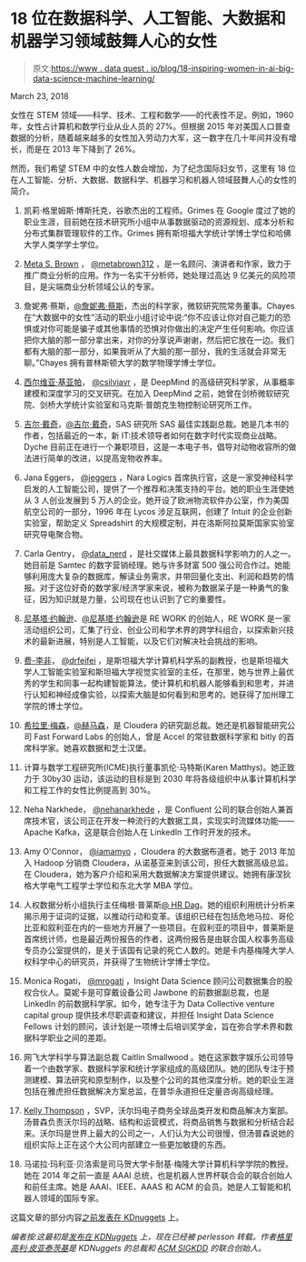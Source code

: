 # 18 位在数据科学、人工智能、大数据和机器学习领域鼓舞人心的女性

> 原文:[https://www . data quest . io/blog/18-inspiring-women-in-ai-big-data-science-machine-learning/](https://www.dataquest.io/blog/18-inspiring-women-in-ai-big-data-data-science-machine-learning/)

March 23, 2018

女性在 STEM 领域——科学、技术、工程和数学——的代表性不足。例如，1960 年，女性占计算机和数学行业从业人员的 27%。但根据 2015 年对美国人口普查数据的分析，随着越来越多的女性加入劳动力大军，这一数字在几十年间并没有增长，而是在 2013 年下降到了 26%。

然而，我们希望 STEM 中的女性人数会增加，为了纪念国际妇女节，这里有 18 位在人工智能、分析、大数据、数据科学、机器学习和机器人领域鼓舞人心的女性的简介。

1.  凯莉·格里姆斯·博斯托克，谷歌杰出的工程师。Grimes 在 Google 度过了她的职业生涯，目前她在技术研究所小组中从事数据驱动的资源规划、成本分析和分布式集群管理软件的工作。Grimes 拥有斯坦福大学统计学博士学位和哈佛大学人类学学士学位。

2.  [Meta S. Brown](https://www.metabrown.com/) ， [@metabrown312](https://twitter.com/metabrown312) ，是一名顾问、演讲者和作家，致力于推广商业分析的应用。作为一名实干分析师，她处理过高达 9 亿美元的风险项目，是尖端商业分析领域公认的专家。

3.  詹妮弗·蔡斯，[@詹妮弗·蔡斯](https://twitter.com/jenniferchayes)，杰出的科学家，微软研究院常务董事。Chayes 在“大数据中的女性”活动的职业小组讨论中说:“你不应该让你对自己能力的恐惧或对你可能是骗子或其他事情的恐惧对你做出的决定产生任何影响。你应该把你大脑的那一部分拿出来，对你的分享说声谢谢，然后把它放在一边。我们都有大脑的那一部分，如果我听从了大脑的那一部分，我的生活就会非常无聊。”Chayes 拥有普林斯顿大学的数学物理学博士学位。

4.  [西尔维亚·基亚帕](https://silviac.yolasite.com/)， [@csilviavr](https://twitter.com/csilviavr) ，是 DeepMind 的高级研究科学家，从事概率建模和深度学习的交叉研究。在加入 DeepMind 之前，她曾在剑桥微软研究院、剑桥大学统计实验室和马克斯·普朗克生物控制论研究所工作。

5.  [吉尔·戴奇](https://jilldyche.com/)，[@吉尔·戴奇](https://twitter.com/jilldyche)，SAS 研究所 SAS 最佳实践副总裁。她是几本书的作者，包括最近的一本，新 IT:技术领导者如何在数字时代实现商业战略。Dyche 目前正在进行一个兼职项目，这是一本电子书，倡导对动物收容所的做法进行简单的改进，以提高宠物收养率。

6.  Jana Eggers， [@jeggers](https://twitter.com/jeggers) ，Nara Logics 首席执行官，这是一家受神经科学启发的人工智能公司，提供了一个推荐和决策支持的平台。她的职业生涯使她从 3 人创业发展到 5 万人的企业。她开设了欧洲物流软件办公室，作为美国航空公司的一部分，1996 年在 Lycos 涉足互联网，创建了 Intuit 的企业创新实验室，帮助定义 Spreadshirt 的大规模定制，并在洛斯阿拉莫斯国家实验室研究导电聚合物。

7.  Carla Gentry， [@data_nerd](https://twitter.com/data_nerd) ，是社交媒体上最具数据科学影响力的人之一。她目前是 Samtec 的数字营销经理。她与许多财富 500 强公司合作过。她能够利用庞大复杂的数据库，解读业务需求，并带回量化支出、利润和趋势的情报。对于这位好奇的数学家/经济学家来说，被称为数据呆子是一种勇气的象征，因为知识就是力量，公司现在也认识到了它的重要性。

8.  [尼基塔·约翰逊](https://www.linkedin.com/in/nikitaljohnson/)、[@尼基塔·约翰逊](https://twitter.com/nikitaljohnson)是 RE WORK 的创始人，RE WORK 是一家活动组织公司，汇集了行业、创业公司和学术界的跨学科组合，以探索新兴技术的最新进展，特别是人工智能，以及它们对解决社会挑战的影响。

9.  [费-李非](https://vision.stanford.edu/feifeili/)， [@drfeifei](https://twitter.com/drfeifei) ，是斯坦福大学计算机科学系的副教授，也是斯坦福大学人工智能实验室和斯坦福大学视觉实验室的主任，在那里，她与世界上最优秀的学生和同事一起构建智能算法，使计算机和机器人能够看到和思考，并进行认知和神经成像实验，以探索大脑是如何看到和思考的。她获得了加州理工学院的博士学位。

10.  [希拉里·梅森](https://www.linkedin.com/in/hilarymason/)，[@赫马森](https://twitter.com/hmason)，是 Cloudera 的研究副总裁。她还是机器智能研究公司 Fast Forward Labs 的创始人，曾是 Accel 的常驻数据科学家和 bitly 的首席科学家。她喜欢数据和芝士汉堡。

11.  计算与数学工程研究所(ICME)执行董事凯伦·马特斯(Karen Matthys)。她正致力于 30by30 运动，该运动的目标是到 2030 年将各级组织中从事计算机科学和工程工作的女性比例提高到 30%。

12.  Neha Narkhede， [@nehanarkhede](https://twitter.com/nehanarkhede) ，是 Confluent 公司的联合创始人兼首席技术官，该公司正在开发一种流行的大数据工具，实现实时流媒体功能——Apache Kafka，这是联合创始人在 LinkedIn 工作时开发的技术。

13.  Amy O'Connor， [@iamamyo](https://twitter.com/ImAmyO) ，Cloudera 的大数据布道者。她于 2013 年加入 Hadoop 分销商 Cloudera，从诺基亚来到该公司，担任大数据高级总监。在 Cloudera，她为客户介绍和采用大数据解决方案提供建议。她拥有康涅狄格大学电气工程学士学位和东北大学 MBA 学位。

14.  人权数据分析小组执行主任梅根·普莱斯[@ HR Dag](https://twitter.com/hrdag)。她的组织利用统计分析来揭示用于证词的证据，以推动行动和变革。该组织已经在包括危地马拉、哥伦比亚和叙利亚在内的一些地方开展了一些项目。在叙利亚的项目中，普莱斯是首席统计师，也是最近两份报告的作者，这两份报告是由联合国人权事务高级专员办公室提供的，是关于该国有记录的死亡人数的。她是卡内基梅隆大学人权科学中心的研究员，并获得了生物统计学博士学位。

15.  Monica Rogati， [@mrogati](https://twitter.com/mrogati) ，Insight Data Science 顾问公司数据集合的股权合伙人。莫妮卡是可穿戴设备公司 Jawbone 的前数据副总裁，也是 LinkedIn 的前数据科学家。如今，她专注于为 Data Collective venture capital group 提供技术尽职调查和建议，并担任 Insight Data Science Fellows 计划的顾问，该计划是一项博士后培训奖学金，旨在弥合学术界和数据科学职业之间的差距。

16.  网飞大学科学与算法副总裁 Caitlin Smallwood 。她在这家数字娱乐公司领导着一个由数学家、数据科学家和统计学家组成的高级团队。她的团队专注于预测建模、算法研究和原型制作，以及整个公司的其他深度分析。她的职业生涯包括在雅虎担任数据解决方案总监，在普华永道担任定量咨询高级经理。

17.  [Kelly Thompson](https://www.linkedin.com/in/kelly-thompson-9836204) ，SVP，沃尔玛电子商务全球品类开发和商品解决方案部。汤普森负责沃尔玛的战略、结构和运营模式，将商品销售与数据和分析结合起来。沃尔玛是世界上最大的公司之一，人们认为大公司很慢，但汤普森说她的组织实际上正在这个大公司内部建立一些更加敏捷的东西。

18.  马诺拉·玛利亚·贝洛索是司马贺大学卡耐基·梅隆大学计算机科学学院的教授。她在 2014 年之前一直是 AAAI 总统，也是机器人世界杯联合会的联合创始人和前任主席。她是 AAAI、IEEE、AAAS 和 ACM 的会员。她是人工智能和机器人领域的国际专家。

这篇文章的部分内容[之前发表在 KDnuggets](https://www.kdnuggets.com/2016/04/12-inspiring-women-in-data-science-big-data.html) 上。

*编者按:这最初是[发布在 KDNuggets](https://www.kdnuggets.com/2018/03/inspiring-women-ai-big-data-science.html?utm_source=dataquest&utm_medium=blog) 上，现在已经被 perlesson 转载。作者[格里高利·皮亚泰茨基](https://twitter.com/kdnuggets)是 KDNuggets 的总裁和 [ACM SIGKDD](https://www.kdd.org/?utm_source=dataquest&utm_medium=blog) 的联合创始人。*